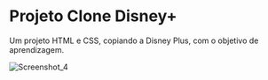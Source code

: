 # Projeto Clone Disney+
Um projeto HTML e CSS, copiando a Disney Plus, com o objetivo de aprendizagem.

![Screenshot_4](https://user-images.githubusercontent.com/81261507/165105761-fa83eb86-115e-4d6d-9ce2-219526f2c252.jpg)
